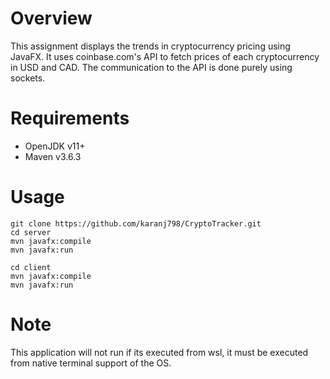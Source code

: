 # Overview
This assignment displays the trends in cryptocurrency pricing using JavaFX. It uses coinbase.com's API to fetch prices of each cryptocurrency in USD and CAD. The communication to the API is done purely using sockets. 

# Requirements
- OpenJDK v11+
- Maven v3.6.3

# Usage
```
git clone https://github.com/karanj798/CryptoTracker.git
cd server 
mvn javafx:compile
mvn javafx:run

cd client
mvn javafx:compile
mvn javafx:run
```

# Note
This application will not run if its executed from wsl, it must be executed from native terminal support of the OS.